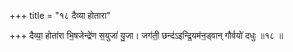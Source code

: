 +++
title = "१८ दैव्या होतारा"

+++
दैव्या॒ होता॑रा भि॒षजेन्द्रे॑ण स॒युजा॑ यु॒जा। जग॑ती॒ छन्द॑ऽइन्द्रि॒यम॑न॒ड्वान् गौर्वयो॑ दधुः ॥१८ ॥